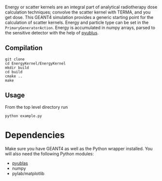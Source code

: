 Energy or scatter kernels are an integral part of analytical radiotherapy dose calculation techniques; convolve the scatter kernel with TERMA, and you get dose.
This GEANT4 simulation provides a generic starting point for the calculation of scatter kernels.
Energy and particle type can be set in the `PrimaryGeneratorAction`.
Energy is accumulated in numpy arrays, parsed to the sensitive detector with the help of [pyublus]().

## Compilation
    git clone 
    cd EnergyKernel/EnergyKernel
    mkdir build
    cd build
    cmake ..
    make

## Usage
From the top level directory run

    python example.py

# Dependencies

Make sure you have GEANT4 as well as the Python wrapper installed.
You will also need the following Python modules:
* [pyublas]()
* numpy
* pylab/matplotlib

